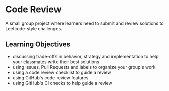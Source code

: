 # Code Review

A small group project where learners need to submit and review solutions to Leetcode-style challenges.

## Learning Objectives

- discussing trade-offs in behavior, strategy and implementation to help your classmates write their best solutions
- using Issues, Pull Requests and labels to organize your group's work
- using a code review checklist to guide a review
- using GitHub's code review features
- using GitHub's CI checks to help guide a review
